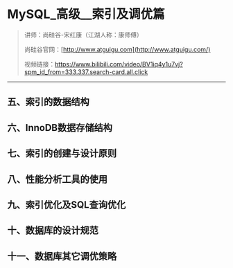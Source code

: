 # MySQL_高级__索引及调优篇

> 讲师：尚硅谷-宋红康（江湖人称：康师傅）
>
> 尚硅谷官网：[http://www.atguigu.com](http://www.atguigu.com/)
>
> 视频链接：https://www.bilibili.com/video/BV1iq4y1u7vj?spm_id_from=333.337.search-card.all.click

------

## 五、索引的数据结构



























































































































## 六、InnoDB数据存储结构

























































## 七、索引的创建与设计原则















## 八、性能分析工具的使用



























## 九、索引优化及SQL查询优化























## 十、数据库的设计规范





















## 十一、数据库其它调优策略






















